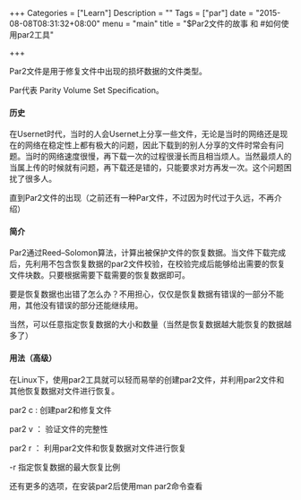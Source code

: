 +++
Categories = ["Learn"]
Description = ""
Tags = ["par"]
date = "2015-08-08T08:31:32+08:00"
menu = "main"
title = "$Par2文件的故事 和 #如何使用par2工具"

+++

Par2文件是用于修复文件中出现的损坏数据的文件类型。

Par代表 Parity Volume Set Specification。

<h4>历史</h4>

在Usernet时代，当时的人会Usernet上分享一些文件，无论是当时的网络还是现在的网络在稳定性上都有极大的问题，因此下载到的别人分享的文件时常会有问题。当时的网络速度很慢，再下载一次的过程很漫长而且相当烦人。当然最烦人的当属上传的时候就有问题，再下载还是错的，只能要求对方再发一次。这个问题困扰了很多人。

直到Par2文件的出现（之前还有一种Par文件，不过因为时代过于久远，不再介绍）

<h4>简介</h4>

Par2通过Reed–Solomon算法，计算出被保护文件的恢复数据。当文件下载完成后，先利用不包含恢复数据的par2文件校验，在校验完成后能够给出需要的恢复文件块数。只要根据需要下载需要的恢复数据即可。

要是恢复数据也出错了怎么办？不用担心，仅仅是恢复数据有错误的一部分不能用，其他没有错误的部分还能继续用。

当然，可以任意指定恢复数据的大小和数量（当然是恢复数据越大能恢复的数据越多了）

<h4>用法（高级）</h4>

在Linux下，使用par2工具就可以轻而易举的创建par2文件，并利用par2文件和其他恢复数据对文件进行恢复。

par2 c : 创建par2和修复文件

par2 v ： 验证文件的完整性

par2 r ： 利用par2文件和恢复数据对文件进行恢复

-r 指定恢复数据的最大恢复比例

还有更多的选项，在安装par2后使用man par2命令查看